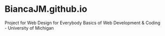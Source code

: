 # BiancaJM.github.io
Project for Web Design for Everybody Basics of Web Development &amp; Coding - University of Michigan
